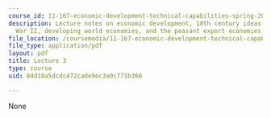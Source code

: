 ```yaml
---
course_id: 11-167-economic-development-technical-capabilities-spring-2004
description: Lecture notes on economic development, 18th century ideas, post World
  War II, developing world economies, and the peasant export economies.
file_location: /coursemedia/11-167-economic-development-technical-capabilities-spring-2004/84d18a5dcdc472cade9ec3a0c771b368_lec_3.pdf
file_type: application/pdf
layout: pdf
title: Lecture 3
type: course
uid: 84d18a5dcdc472cade9ec3a0c771b368

---
```

None